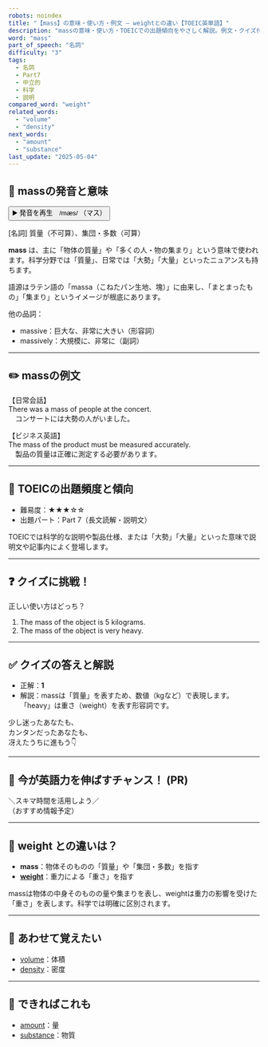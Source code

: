 ```yaml
---
robots: noindex
title: "【mass】の意味・使い方・例文 ― weightとの違い【TOEIC英単語】"
description: "massの意味・使い方・TOEICでの出題傾向をやさしく解説。例文・クイズ付きでweightとの違いもわかりやすく学べます。"
word: "mass"
part_of_speech: "名詞"
difficulty: "3"
tags:
  - 名詞
  - Part7
  - 中立的
  - 科学
  - 説明
compared_word: "weight"
related_words:
  - "volume"
  - "density"
next_words:
  - "amount"
  - "substance"
last_update: "2025-05-04"
---
```


## 🔰 massの発音と意味

<button class="play-audio" onclick="playTTS('mass')">
  <span class="play-audio-main">
    ▶️ 発音を再生　/mæs/
  </span>
  <span class="play-audio-sub">
    （マス）
  </span>
</button>

[名詞] 質量（不可算）、集団・多数（可算）

**mass** は、主に「物体の質量」や「多くの人・物の集まり」という意味で使われます。科学分野では「質量」、日常では「大勢」「大量」といったニュアンスも持ちます。

語源はラテン語の「massa（こねたパン生地、塊）」に由来し、「まとまったもの」「集まり」というイメージが根底にあります。

他の品詞：  
- massive：巨大な、非常に大きい（形容詞）
- massively：大規模に、非常に（副詞）

---

## ✏️ massの例文

【日常会話】  
There was a mass of people at the concert.  
　コンサートには大勢の人がいました。

【ビジネス英語】  
The mass of the product must be measured accurately.  
　製品の質量は正確に測定する必要があります。

---

## 🎯 TOEICの出題頻度と傾向

- 難易度：★★★☆☆
- 出題パート：Part 7（長文読解・説明文）

TOEICでは科学的な説明や製品仕様、または「大勢」「大量」といった意味で説明文や記事内によく登場します。

---

## ❓ クイズに挑戦！

正しい使い方はどっち？

1. The mass of the object is 5 kilograms.  
2. The mass of the object is very heavy.

---

## ✅ クイズの答えと解説

- 正解：**1**
- 解説：massは「質量」を表すため、数値（kgなど）で表現します。「heavy」は重さ（weight）を表す形容詞です。

少し迷ったあなたも、  
カンタンだったあなたも、  
冴えたうちに進もう👇️

---

## 🚀 今が英語力を伸ばすチャンス！ (PR)

<div class="info-center">
＼スキマ時間を活用しよう／<br>  
（おすすめ情報予定）
</div>

---

## 🤔  weight との違いは？

- **mass**：物体そのものの「質量」や「集団・多数」を指す
- **[weight](/word/weight/)**：重力による「重さ」を指す

massは物体の中身そのものの量や集まりを表し、weightは重力の影響を受けた「重さ」を表します。科学では明確に区別されます。

---

## 🧩 あわせて覚えたい

- [volume](/word/volume/)：体積
- [density](/word/density/)：密度

---

## 📖 できればこれも

- [amount](/word/amount/)：量
- [substance](/word/substance/)：物質

<!-- cvid: aid48_bid06 -->
